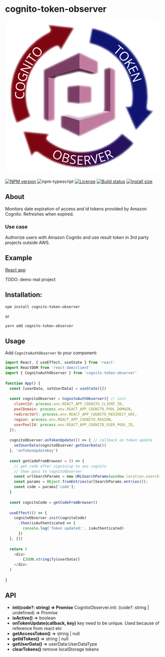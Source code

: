 # cognito-token-observer

<p align="center">
  <img src="https://github.com/romankurnovskii/cognito-token-observer/raw/main/img/icon.png" alt="cognito-token-observer">
</p>

[![NPM version][npm-image]][npm-url]
![npm-typescript]
[![License][github-license]][github-license-url]
[![Build status](https://github.com/romankurnovskii/cognito-token-observer/workflows/CI/badge.svg)](https://github.com/romankurnovskii/cognito-token-observer)
[![Install size][install-size]][install-size-url]

## About

Monitors date expiration of access and id tokens provided by Amazon Cognito. Refreshes when expired.

### Use case

Authorize users with Amazon Cognito and use result token in 3rd party projects outside AWS.

## Example

[React app](example)

TODO: demo real project

## Installation:

```bash
npm install cognito-token-observer
```

or

```bash
yarn add cognito-token-observer
```

## Usage

Add `CognitoAuthObserver` to your component:

```js
import React, { useEffect, useState } from 'react'
import ReactDOM from 'react-dom/client'
import { CognitoAuthObserver } from 'cognito-token-observer'

function App() {
  const [userData, setUserData] = useState([])

  const cognitoObserver = CognitoAuthObserver({ // init
    clientId: process.env.REACT_APP_COGNITO_CLIENT_ID,
    poolDomain: process.env.REACT_APP_COGNITO_POOL_DOMAIN,
    redirectUrl: process.env.REACT_APP_COGNITO_REDIRECT_URI,
    region: process.env.REACT_APP_COGNITO_REGION,
    userPoolId: process.env.REACT_APP_COGNITO_USER_POOL_ID,
  });

  cognitoObserver.onTokenUpdate(() => { // callback on token update
    setUserData(cognitoObserver.getUserData())
  }, 'onTokenUpdateKey')
  
  const getCodeFromBrowser = () => { 
    // get code after signin/up to aws cognito 
    // then pass to cognitoObserver
    const urlSearchParams = new URLSearchParams(window.location.search);
    const params = Object.fromEntries(urlSearchParams.entries());
    const code = params['code'];
  }

  const cognitoCode = getCodeFromBrowser()

  useEffect(() => {
    cognitoObserver.init(cognitoCode)
      .then(isAuthenticated => {
        console.log('Token updated:', isAuthenticated)
      })
  }, [])

  return (
    <div>
        {JSON.stringify(userData)}
    </div>
  )

}
```

## API

- **init(code?: string) => Promise<boolean>**
CognitoObserver.init: (code?: string | undefined) => Promise<boolean>
- **isActive()** => boolean
- **onTokenUpdate(callback, key)** key need to be unique. Used because of reference from react etc
- **getAccessToken()** => string | null
- **getIdToken()** => string | null
- **getUserData()** => userData:UserDataType
- **clearTokens()** remove localStorage tokens

[npm-url]: https://www.npmjs.com/package/cognito-token-observer
[npm-image]: https://img.shields.io/npm/v/cognito-token-observer
[github-license]: https://img.shields.io/github/license/romankurnovskii/cognito-token-observer
[github-license-url]: https://github.com/romankurnovskii/cognito-token-observer/blob/main/LICENSE
[npm-typescript]: https://img.shields.io/npm/types/cognito-token-observer
[install-size]: https://packagephobia.com/badge?p=cognito-token-observer
[install-size-url]: https://packagephobia.com/result?p=cognito-token-observer
